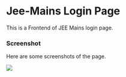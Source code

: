 # Jee-Mains Login Page
This is a Frontend of JEE Mains login page.

### Screenshot
Here are some screenshots of the page.

<img src="https://user-images.githubusercontent.com/85190876/193471522-ac0a90d1-ac1d-481d-8b00-ae58e5b90dc9.png" />
